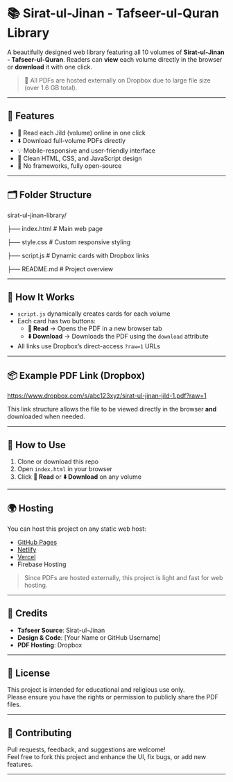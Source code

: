 # 📚 Sirat-ul-Jinan - Tafseer-ul-Quran Library

A beautifully designed web library featuring all 10 volumes of **Sirat-ul-Jinan - Tafseer-ul-Quran**. Readers can **view** each volume directly in the browser or **download** it with one click.

> 🔗 All PDFs are hosted externally on Dropbox due to large file size (over 1.6 GB total).

---

## 🌟 Features

- 📖 Read each Jild (volume) online in one click
- ⬇️ Download full-volume PDFs directly
- 💡 Mobile-responsive and user-friendly interface
- 🎨 Clean HTML, CSS, and JavaScript design
- 🚀 No frameworks, fully open-source

---

## 🗂️ Folder Structure

sirat-ul-jinan-library/

├── index.html # Main web page

├── style.css # Custom responsive styling

├── script.js # Dynamic cards with Dropbox links

├── README.md # Project overview

---

## 🧩 How It Works

- `script.js` dynamically creates cards for each volume
- Each card has two buttons:
  - **📖 Read** → Opens the PDF in a new browser tab
  - **⬇️ Download** → Downloads the PDF using the `download` attribute
- All links use Dropbox’s direct-access `?raw=1` URLs

---

## 📦 Example PDF Link (Dropbox)

https://www.dropbox.com/s/abc123xyz/sirat-ul-jinan-jild-1.pdf?raw=1

This link structure allows the file to be viewed directly in the browser **and** downloaded when needed.

---

## 🚀 How to Use

1. Clone or download this repo
2. Open `index.html` in your browser
3. Click **📖 Read** or **⬇️ Download** on any volume

---

## 🌍 Hosting

You can host this project on any static web host:

- [GitHub Pages](https://pages.github.com/)
- [Netlify](https://www.netlify.com/)
- [Vercel](https://vercel.com/)
- Firebase Hosting

> Since PDFs are hosted externally, this project is light and fast for web hosting.

---

## 🙏 Credits

- **Tafseer Source**: Sirat-ul-Jinan
- **Design & Code**: [Your Name or GitHub Username]
- **PDF Hosting**: Dropbox

---

## 📜 License

This project is intended for educational and religious use only.  
Please ensure you have the rights or permission to publicly share the PDF files.

---

## 🤝 Contributing

Pull requests, feedback, and suggestions are welcome!  
Feel free to fork this project and enhance the UI, fix bugs, or add new features.

---
